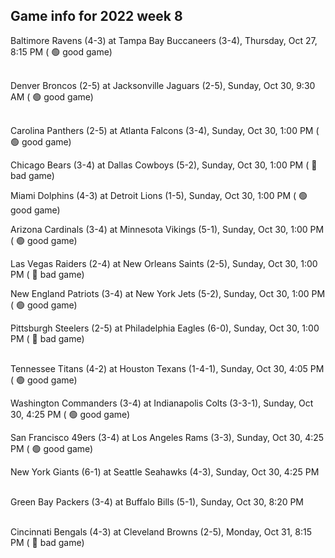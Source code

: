 ## Game info for 2022 week 8
Baltimore Ravens (4-3) at Tampa Bay Buccaneers (3-4), Thursday, Oct 27, 8:15 PM (	:green_circle: good game)

<br/>Denver Broncos (2-5) at Jacksonville Jaguars (2-5), Sunday, Oct 30, 9:30 AM (	:green_circle: good game)

<br/>Carolina Panthers (2-5) at Atlanta Falcons (3-4), Sunday, Oct 30, 1:00 PM (	:green_circle: good game)

Chicago Bears (3-4) at Dallas Cowboys (5-2), Sunday, Oct 30, 1:00 PM (	:red_circle: bad game)

Miami Dolphins (4-3) at Detroit Lions (1-5), Sunday, Oct 30, 1:00 PM (	:green_circle: good game)

Arizona Cardinals (3-4) at Minnesota Vikings (5-1), Sunday, Oct 30, 1:00 PM (	:green_circle: good game)

Las Vegas Raiders (2-4) at New Orleans Saints (2-5), Sunday, Oct 30, 1:00 PM (	:red_circle: bad game)

New England Patriots (3-4) at New York Jets (5-2), Sunday, Oct 30, 1:00 PM (	:green_circle: good game)

Pittsburgh Steelers (2-5) at Philadelphia Eagles (6-0), Sunday, Oct 30, 1:00 PM (	:red_circle: bad game)

<br/>Tennessee Titans (4-2) at Houston Texans (1-4-1), Sunday, Oct 30, 4:05 PM (	:green_circle: good game)

Washington Commanders (3-4) at Indianapolis Colts (3-3-1), Sunday, Oct 30, 4:25 PM (	:green_circle: good game)

San Francisco 49ers (3-4) at Los Angeles Rams (3-3), Sunday, Oct 30, 4:25 PM (	:green_circle: good game)

New York Giants (6-1) at Seattle Seahawks (4-3), Sunday, Oct 30, 4:25 PM

<br/>Green Bay Packers (3-4) at Buffalo Bills (5-1), Sunday, Oct 30, 8:20 PM

<br/>Cincinnati Bengals (4-3) at Cleveland Browns (2-5), Monday, Oct 31, 8:15 PM (	:red_circle: bad game)

